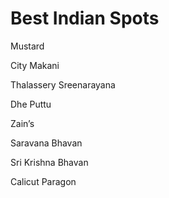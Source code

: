 # Best Indian Spots

Mustard

City Makani

Thalassery Sreenarayana

Dhe Puttu

Zain’s

Saravana Bhavan

Sri Krishna Bhavan

Calicut Paragon